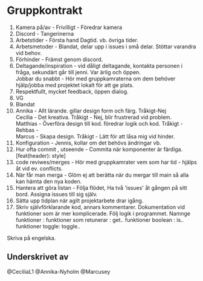 
# Gruppkontrakt

1. Kamera på/av - Frivilligt - Föredrar kamera
2. Discord - Tangerinerna
3. Arbetstider - Första hand Dagtid. vb. övriga tider.
4. Arbetsmetoder - Blandat, delar upp i issues i små delar. Stöttar varandra vid behov.
5. Förhinder - Främst genom discord.
6. Deltagande/inspiration - vid dåligt deltagande, kontakta personen i fråga, sekundärt går till jenni. 
   Var ärlig och öppen.    
   Jobbar du snabbt - Hör med gruppkamraterna om dem behöver hjälp/jobba med projektet lokalt för att ge plats.   
7. Respektfullt, mycket feedback, öppen dialog.
8. VG   
9. Blandat  
10. Annika - Allt lärande. gillar design form och färg.  Tråkigt-Nej    
    Cecilia - Det kreativa.  Tråkigt - Nej, blir frustrerad vid problem.    
    Matthias - Överföra design till kod. föredrar logik och kod. Tråkigt -  
    Rehbas -    
    Marcus - Skapa design. Tråkigt - Lätt för att låsa mig vid hinder.   
11. Konfiguration - Jennis, kollar om det behövs ändringar vb.  
12. Hur ofta commit , utseende - Commita när komponenter är färdiga. 
    [feat(header): style]   
13. code reviwes/merges - Hör med gruppkamrater vem som har tid - hjälps åt vid ev. conflicts.   
14. När får man merga - Glöm ej att berätta när du mergar till main så alla kan hämta den nya koden.  
15. Hantera att göra listan - Följa flödet, Ha två 'issues' åt gången på sitt bord. Assigna issues till sig själv.    
16. Sätta upp tidplan när agilt projektarbete drar igång. 
17. Skriv självförklarande kod, annars kommentarer.
    Dokumentation vid funktioner som är mer komplicerade. 
    Följ logik i programmet. 
    Namnge funktioner : 
    funktioner som retunerar : get..
    funktioner boolean : is..
    funktioner toggle: toggle..

  Skriva på engelska. 

## Underskrivet av
@CeciliaL1
@Annika-Nyholm
@Marcusey




